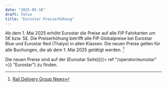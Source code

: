 ```yaml
---
date: "2025-05-16"
draft: false
title: "Eurostar Preiserhöhung"
---
```


Ab dem 1. Mai 2025 erhöht Eurostar die Preise auf alle FIP Fahrkarten um 5€ bzw. 5£. Die Preiserhöhung betrifft alle FIP Globalpreise bei Eurostar Blue und Eurostar Red (Thalys) in allen Klassen. Die neuen Preise gelten für alle Buchungen, die ab dem 1. Mai 2025 getätigt werden. [^1]

Die neuen Preise sind auf der [Eurostar Seite]({{< ref "/operator/eurostar" >}} "Eurostar") zu finden.

[^1]: [Rail Delivery Group News](https://www.raildeliverygroup.com/rst/stop-press.html#Surchares)
